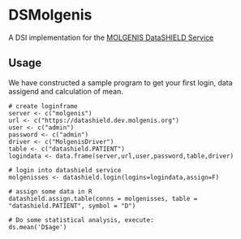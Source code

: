 # DSMolgenis
A DSI implementation for the [MOLGENIS DataSHIELD Service](https://github.com/molgenis/molgenis-service-datashield)

## Usage
We have constructed a sample program to get your first login, data assigend and calculation of mean.

```
# create loginframe
server <- c("molgenis") 
url <- c("https://datashield.dev.molgenis.org")
user <- c("admin") 
password <- c("admin")
driver <- c("MolgenisDriver")
table <- c("datashield.PATIENT") 
logindata <- data.frame(server,url,user,password,table,driver)

# login into datashield service
molgenisses <- datashield.login(logins=logindata,assign=F)

# assign some data in R
datashield.assign.table(conns = molgenisses, table = "datashield.PATIENT", symbol = "D")

# Do some statistical analysis, execute:
ds.mean('D$age')
```

